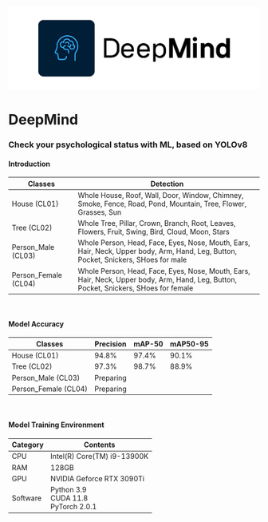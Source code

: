 ![ ](imgs/ic_deepMind_h.png)</br>
# DeepMind</br>
### Check your psychological status with ML, based on YOLOv8<br>

#### Introduction

|Classes|Detection|
|-------|---------|
|House (CL01)|Whole House, Roof, Wall, Door, Window, Chimney, Smoke, Fence, Road, Pond, Mountain, Tree, Flower, Grasses, Sun|
|Tree (CL02)|Whole Tree, Pillar, Crown, Branch, Root, Leaves, Flowers, Fruit, Swing, Bird, Cloud, Moon, Stars|
|Person_Male (CL03)|Whole Person, Head, Face, Eyes, Nose, Mouth, Ears, Hair, Neck, Upper body, Arm, Hand, Leg, Button, Pocket, Snickers, SHoes for male|
|Person_Female (CL04)|Whole Person, Head, Face, Eyes, Nose, Mouth, Ears, Hair, Neck, Upper body, Arm, Hand, Leg, Button, Pocket, Snickers, SHoes for female|


<br>

#### Model Accuracy

|Classes|Precision|mAP-50|mAP50-95|
|-------|---------|------|--------|
|House (CL01)|94.8%|97.4%|90.1%|
|Tree (CL02)|97.3%|98.7%|88.9%|
|Person_Male (CL03)|Preparing|
|Person_Female (CL04)|Preparing|

<br>

#### Model Training Environment

|Category|Contents|
|-------|---------|
|CPU|Intel(R) Core(TM) i9-13900K|
|RAM|128GB|
|GPU|NVIDIA Geforce RTX 3090Ti|
|Software|Python 3.9<br>CUDA 11.8<br>PyTorch 2.0.1<br>|
